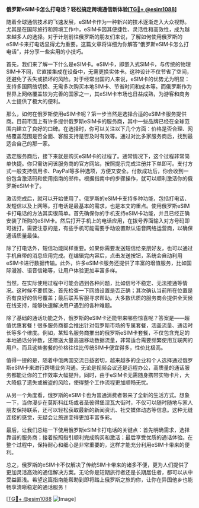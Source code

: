**俄罗斯eSIM卡怎么打电话？轻松搞定跨境通信新体验[[TG💪+ @esim1088](https://t.me/s/esim1088)]**

随着全球通信技术的飞速发展，eSIM卡作为一种新兴的技术逐渐走入大众视野。尤其是在国际旅行和跨境工作中，eSIM卡因其便捷性、灵活性和高效性，成为越来越多人的选择。对于计划前往俄罗斯的朋友们来说，了解如何使用俄罗斯的eSIM卡来打电话显得尤为重要。这篇文章将详细为你解答“俄罗斯eSIM卡怎么打电话”，并分享一些实用的小技巧。

首先，我们来了解一下什么是eSIM卡。eSIM卡，即嵌入式SIM卡，与传统的物理SIM卡不同，它直接集成在设备中，无需更换实体卡。这种设计不仅节省了空间，还避免了丢失或损坏的风险。对于经常出国的人来说，eSIM卡的优势尤为明显：支持多国网络切换、无需多次购买本地SIM卡、节省时间和成本等。而俄罗斯作为世界上网络覆盖较为完善的国家之一，其eSIM卡市场也日益成熟，为游客和商务人士提供了极大的便利。

那么，如何在俄罗斯使用eSIM卡呢？第一步当然是选择合适的eSIM卡服务提供商。目前市面上有许多提供俄罗斯eSIM卡的服务商，其中一些品牌已经在全球范围内建立了良好的口碑。在选择时，你可以关注以下几个方面：价格是否合理、网络覆盖范围是否全面、客服支持是否及时有效等。通过对比多家服务商后，找到最适合自己的那一家。

选定服务商后，接下来就是购买eSIM卡的过程了。通常情况下，这个过程非常简单快捷。你只需访问该服务商的官方网站，按照提示完成注册并下单即可。支付方式一般支持信用卡、PayPal等多种选项，方便又安全。付款成功后，你会收到一份包含激活码和使用指南的邮件。根据指南中的步骤操作，就可以顺利激活你的俄罗斯eSIM卡了。

激活完成后，就可以开始使用了。俄罗斯的eSIM卡支持多种功能，包括打电话、发短信以及上网等。打电话是最基本的需求，也是本文的重点。使用俄罗斯eSIM卡打电话的方法其实很简单。首先确保你的手机支持eSIM卡功能，并且已经正确安装了所购的eSIM卡。然后打开手机上的电话应用，在拨号界面输入对方号码即可拨打。需要注意的是，有些手机可能需要手动设置默认语音网络运营商，以确保通话质量最佳。

除了打电话外，短信功能同样重要。如果你需要发送短信给亲朋好友，也可以通过手机自带的消息应用完成。在编辑完内容后，点击发送按钮，系统会自动利用eSIM卡进行数据传输。此外，许多eSIM卡服务还提供了丰富的增值服务，比如国际漫游、语音信箱等，让用户体验更加丰富多样。

当然，在实际使用过程中可能会遇到各种问题，比如信号不稳定、无法接通等情况。这时候不要慌张，首先检查一下网络设置是否正确；其次确认当前所在位置是否有良好的信号覆盖；最后联系客服寻求帮助。大多数优质的服务商会提供全天候在线支持，能够快速解决用户遇到的各种难题。

除了基础的通话功能之外，俄罗斯的eSIM卡还能带来哪些惊喜呢？答案是——超值优惠套餐！很多服务商都会推出针对俄罗斯市场的专属套餐，涵盖流量、通话时长等多个维度。例如，某知名服务商推出的俄罗斯eSIM卡套餐，不仅包含充足的本地通话分钟数，还赠送大量高速移动数据流量，非常适合需要频繁使用互联网的用户。而且这些套餐的价格往往比传统SIM卡便宜得多，性价比极高。

值得一提的是，随着中俄两国交流日益密切，越来越多的企业和个人选择通过俄罗斯eSIM卡来进行跨境业务沟通。无论是视频会议还是远程办公，高质量的通话服务都能让你的工作效率大幅提升。同时，由于eSIM卡无需随身携带实物卡片，大大降低了遗失或被盗的风险，使得整个工作流程更加顺畅无忧。

从另一个角度看，俄罗斯的eSIM卡也为普通消费者带来了全新的生活方式。想象一下，当你漫步在莫斯科红场或者圣彼得堡涅瓦大街时，不仅可以随时随地与家人朋友保持联系，还可以轻松获取最新的新闻资讯、社交媒体动态等信息。这种无缝连接的感觉，无疑会让旅途变得更加丰富多彩。

最后，让我们总结一下使用俄罗斯eSIM卡打电话的关键点：首先明确需求，选择靠谱的服务商；接着按照指引顺利完成购买和激活；最后享受优质的通话体验。在整个过程中，保持耐心和细心是非常重要的，这样才能充分利用eSIM卡带来的便利。

总之，俄罗斯的eSIM卡不仅解决了传统SIM卡带来的诸多不便，更为人们提供了更加灵活高效的通信解决方案。无论你是短期旅行者还是长期居住者，都可以从中受益匪浅。希望这篇指南能帮助到即将踏上俄罗斯之旅的你，让你在异国他乡也能畅享清晰稳定的通话服务！

[[TG💪+ @esim1088](https://t.me/s/esim1088) ![Image](https://i.postimg.cc/4NQfJmqS/Snipaste-2025-05-13-00-14-12.png)]